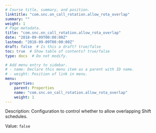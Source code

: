 ```yaml
---
# Course title, summary, and position.
linktitle: "com.snc.on_call_rotation.allow_rota_overlap"
summary: ""
weight: 1
# Page metadata.
title: "com.snc.on_call_rotation.allow_rota_overlap"
date: "2018-09-09T00:00:00Z"
lastmod: "2018-09-09T00:00:00Z"
draft: false  # Is this a draft? true/false
toc: true  # Show table of contents? true/false
type: docs  # Do not modify.

# Add menu entry to sidebar.
# - name: Declare this menu item as a parent with ID name.
# - weight: Position of link in menu.
menu:
  properties:
    parent: Properties
    name: "com.snc.on_call_rotation.allow_rota_overlap"
    weight: 1
---
```


Description: Configuration to control whether to allow overlapping Shift schedules.


Value: `false`
